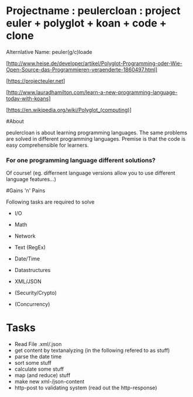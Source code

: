 # Projectname : peulercloan : project euler + polyglot + koan + code + clone	

Alternlative Name: peuler(g/c)loade

[http://www.heise.de/developer/artikel/Polyglot-Programming-oder-Wie-Open-Source-das-Programmieren-veraenderte-1860497.html]

[https://projecteuler.net]

[http://www.lauradhamilton.com/learn-a-new-programming-language-today-with-koans]

[https://en.wikipedia.org/wiki/Polyglot_(computing)]

#About

peulercloan is about learning programming languages. The same problems are solved in different programming languages.
Premise is that the code is easy comprehensible for learners.

### For one programming language different solutions? 
Of course! (eg. differnent language versions allow you to use different language features...)

#Gains 'n' Pains

Following tasks are required to solve

- I/O
- Math
- Network
- Text (RegEx)
- Date/Time
- Datastructures
- XML/JSON

- (Security/Crypto)
- (Concurrency)

# Tasks

* Read File .xml/.json
* get content by textanalyzing (in the following refered to as stuff)
* parse the date time
* sort some stuff
* calculate some stuff
* map (and reduce) stuff
* make new xml-/json-content
* http-post to validating system (read out the http-response)

